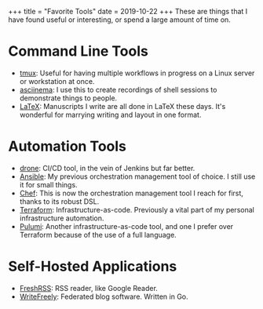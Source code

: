 +++
title = "Favorite Tools"
date = 2019-10-22
+++
These are things that I have found useful or interesting, or spend a large amount of time on.

# Command Line Tools

- [tmux](https://github.com/tmux/tmux/wiki): Useful for having multiple workflows in progress on a Linux server or workstation at once.
- [asciinema](https://asciinema.org/): I use this to create recordings of shell sessions to demonstrate things to people.
- [LaTeX](https://www.overleaf.com/learn): Manuscripts I write are all done in LaTeX these days. It's wonderful for marrying writing and layout in one format.

# Automation Tools

- [drone](https://drone.io): CI/CD tool, in the vein of Jenkins but far better.
- [Ansible](https://ansible.com): My previous orchestration management tool of choice. I still use it for small things.
- [Chef](https://chef.io): This is now the orchestration management tool I reach for first, thanks to its robust DSL.
- [Terraform](https://terraform.io): Infrastructure-as-code. Previously a vital part of my personal infrastructure automation.
- [Pulumi](https://pulumi.io): Another infrastructure-as-code tool, and one I prefer over Terraform because of the use of a full language.

# Self-Hosted Applications

- [FreshRSS](https://www.freshrss.org/): RSS reader, like Google Reader.
- [WriteFreely](https://writefreely.org/): Federated blog software. Written in Go.
